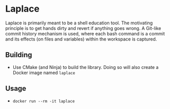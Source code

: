 # Laplace

Laplace is primarily meant to be a shell education tool. The motivating principle is to get hands dirty and revert
if anything goes wrong. A Git-like commit history mechanism is used, where each bash command is a commit and its
effects (on files and variables) within the workspace is captured.

## Building
- Use CMake (and Ninja) to build the library. Doing so will also create a Docker image named `laplace`

## Usage
- `docker run --rm -it laplace`